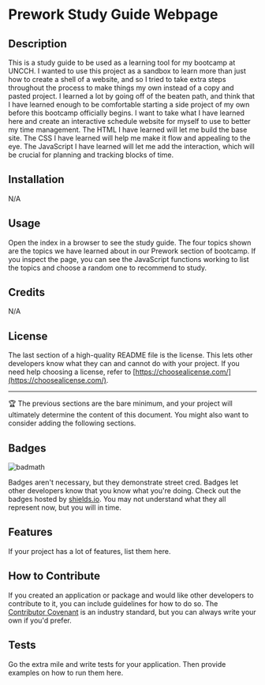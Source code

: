 # Prework Study Guide Webpage

## Description

This is a study guide to be used as a learning tool for my bootcamp at UNCCH.  I wanted to use this project as a sandbox to learn more than just how to create a shell of a website, 
and so I tried to take extra steps throughout the process to make things my own instead of a copy and pasted project.  I learned a lot by going off of the beaten path, and think that I have learned enough to be comfortable starting a side project of my own before this bootcamp officially begins.  I want to take what I have learned here and create an interactive schedule website for myself to use to better my time management. The HTML I have learned will let me build the base site.  The CSS I have learned will help me make it flow and appealing to the eye.  The JavaScript I have learned will let me add the interaction, which will be crucial for planning and tracking blocks of time. 

## Installation

N/A

## Usage

Open the index in a browser to see the study guide.  The four topics shown are the topics we have learned about in our Prework section of bootcamp.  If you inspect the page, you can see the JavaScript functions working to list the topics and choose a random one to recommend to study.  

## Credits

N/A

## License

The last section of a high-quality README file is the license. This lets other developers know what they can and cannot do with your project. If you need help choosing a license, refer to [https://choosealicense.com/](https://choosealicense.com/).

---

🏆 The previous sections are the bare minimum, and your project will ultimately determine the content of this document. You might also want to consider adding the following sections.

## Badges

![badmath](https://img.shields.io/github/languages/top/nielsenjared/badmath)

Badges aren't necessary, but they demonstrate street cred. Badges let other developers know that you know what you're doing. Check out the badges hosted by [shields.io](https://shields.io/). You may not understand what they all represent now, but you will in time.

## Features

If your project has a lot of features, list them here.

## How to Contribute

If you created an application or package and would like other developers to contribute to it, you can include guidelines for how to do so. The [Contributor Covenant](https://www.contributor-covenant.org/) is an industry standard, but you can always write your own if you'd prefer.

## Tests

Go the extra mile and write tests for your application. Then provide examples on how to run them here.
